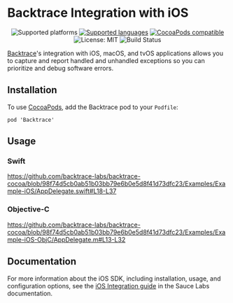 # Backtrace Integration with iOS

<p align="center">
    <img src="https://img.shields.io/badge/platform-iOS%2010%2B%20%7C%20tvOS%2010%2B%20%7C%20macOS%2010.10%2B-blue.svg" alt="Supported platforms"/>
    <a href="https://masterer.apple.com/swift"><img src="https://img.shields.io/badge/language-swift%204%20%7C%20objective--c-brigthgreen.svg" alt="Supported languages" /></a>
    <a href="https://cocoapods.org/pods/Backtrace"><img src="https://img.shields.io/cocoapods/v/Backtrace.svg?style=flat" alt="CocoaPods compatible" /></a>
    <img src="http://img.shields.io/badge/license-MIT-lightgrey.svg?style=flat" alt="License: MIT" />
    <img src="https://github.com/backtrace-labs/backtrace-cocoa/actions/workflows/test.yml/badge.svg" alt="Build Status" />
</p>

[Backtrace](http://backtrace.io/)'s integration with iOS, macOS, and tvOS applications allows you to capture and report handled and unhandled exceptions so you can prioritize and debug software errors.

## Installation 

To use [CocoaPods](https://cocoapods.org), add the Backtrace pod to your `Podfile`:

```
pod 'Backtrace'
```

## Usage
### Swift
https://github.com/backtrace-labs/backtrace-cocoa/blob/98f74d5cb0ab51b03bb79e6b0e5d8f41d73dfc23/Examples/Example-iOS/AppDelegate.swift#L18-L37


### Objective-C
https://github.com/backtrace-labs/backtrace-cocoa/blob/98f74d5cb0ab51b03bb79e6b0e5d8f41d73dfc23/Examples/Example-iOS-ObjC/AppDelegate.m#L13-L32


## Documentation
For more information about the iOS SDK, including installation, usage, and configuration options, see the [iOS Integration guide](https://docs.saucelabs.com/error-reporting/platform-integrations/ios/setup/) in the Sauce Labs documentation.
